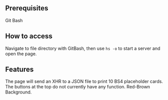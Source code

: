 ## Prerequisites
Git Bash

## How to access
Navigate to file directory with GitBash, then use `hs -o` to start a server and open the page.

## Features
The page will send an XHR to a JSON file to print 10 BS4 placeholder cards.
The buttons at the top do not currently have any function.
Red-Brown Background.
